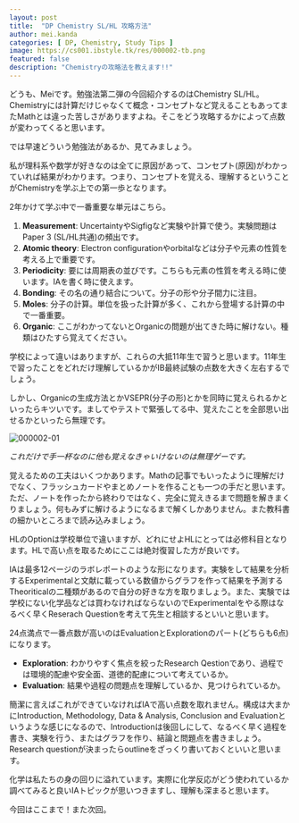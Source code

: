 ```yaml
---
layout: post
title:  "DP Chemistry SL/HL 攻略方法"
author: mei.kanda
categories: [ DP, Chemistry, Study Tips ]
image: https://cs001.ibstyle.tk/res/000002-tb.png
featured: false
description: "Chemistryの攻略法を教えます!!"
---
```


どうも、Meiです。勉強法第二弾の今回紹介するのはChemistry SL/HL。Chemistryには計算だけじゃなくて概念・コンセプトなど覚えることもあってまたMathとは違った苦しさがありますよね。そこをどう攻略するかによって点数が変わってくると思います。

では早速どういう勉強法があるか、見てみましょう。

私が理科系や数学が好きなのは全てに原因があって、コンセプト(原因)がわかっていれば結果がわかります。つまり、コンセプトを覚える、理解するということがChemistryを学ぶ上での第一歩となります。

2年かけて学ぶ中で一番重要な単元はこちら。

1. **Measurement**: UncertaintyやSigfigなど実験や計算で使う。実験問題はPaper 3 (SL/HL共通)の頻出です。
1. **Atomic theory**: Electron configurationやorbitalなどは分子や元素の性質を考える上で重要です。
1. **Periodicity**: 要には周期表の並びです。こちらも元素の性質を考える時に使います。IAを書く時に使えます。
1. **Bonding**: その名の通り結合について。分子の形や分子間力に注目。
1. **Moles**: 分子の計算。単位を扱った計算が多く、これから登場する計算の中で一番重要。
1. **Organic**: ここがわかってないとOrganicの問題が出てきた時に解けない。種類はひたすら覚えてください。

学校によって違いはありますが、これらの大抵11年生で習うと思います。11年生で習ったことをどれだけ理解しているかがIB最終試験の点数を大きく左右するでしょう。

しかし、Organicの生成方法とかVSEPR(分子の形)とかを同時に覚えられるかといったらキツいです。ましてやテストで緊張してる中、覚えたことを全部思い出せるかといったら無理です。

![000002-01](https://cs001.ibstyle.tk/res/000002-01.png)

_これだけで手一杯なのに他も覚えなきゃいけないのは無理ゲーです。_

覚えるための工夫はいくつかあります。Mathの記事でもいったように理解だけでなく、フラッシュカードやまとめノートを作ることも一つの手だと思います。ただ、ノートを作ったから終わりではなく、完全に覚えきるまで問題を解きまくりましょう。何もみずに解けるようになるまで解くしかありません。また教科書の細かいところまで読み込みましょう。

HLのOptionは学校単位で違いますが、どれにせよHLにとっては必修科目となります。HLで高い点を取るためにここは絶対復習した方が良いです。

IAは最多12ページのラボレポートのような形になります。実験をして結果を分析するExperimentalと文献に載っている数値からグラフを作って結果を予測するTheoriticalの二種類があるので自分の好きな方を取りましょう。また、実験では学校にない化学品などは買わなければならないのでExperimentalをやる際はなるべく早くReserach Questionを考えて先生と相談するといいと思います。

24点満点で一番点数が高いのはEvaluationとExplorationのパート(どちらも6点)になります。

* **Exploration**: わかりやすく焦点を絞ったResearch Qestionであり、過程では環境的配慮や安全面、道徳的配慮について考えているか。
* **Evaluation**: 結果や過程の問題点を理解しているか、見つけられているか。

簡潔に言えばこれができていなければIAで高い点数を取れません。構成は大まかにIntroduction, Methodology, Data & Analysis, Conclusion and Evaluationというような感じになるので、Introductionは後回しにして、なるべく早く過程を書き、実験を行う、またはグラフを作り、結論と問題点を書きましょう。Research questionが決まったらoutlineをざっくり書いておくといいと思います。

化学は私たちの身の回りに溢れています。実際に化学反応がどう使われているか調べてみると良いIAトピックが思いつきますし、理解も深まると思います。

今回はここまで！また次回。